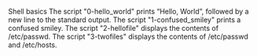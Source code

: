 Shell basics
The script "0-hello_world" prints “Hello, World”, followed by a new line to the standard output.
The script "1-confused_smiley" prints a confused smiley.
The script "2-hellofile" displays the contents of /etc/passwd.
The script "3-twofiles" displays the contents of /etc/passwd and /etc/hosts. 

